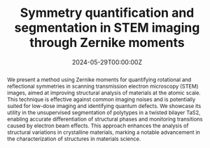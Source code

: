 ---
title: "Symmetry quantification and segmentation in STEM imaging through Zernike moments"
authors:
- admin
- Cheng Zhang
- Xiaoxu Zhao
- N. Duane Loh
author_notes:
- Corresponding author
- 
- 
- Corresponding author
date: "2024-05-29T00:00:00Z"
doi: ""

# Schedule page publish date (NOT publication's date).
publishDate: "2024-05-28T00:00:00Z"

# Publication type.
# Accepts a single type but formatted as a YAML list (for Hugo requirements).
# Enter a publication type from the CSL standard.
publication_types: ["article"]

# Publication name and optional abbreviated publication name.
publication: ""
publication_short: ""

abstract: We present a method using Zernike moments for quantifying rotational and reflectional symmetries in scanning transmission electron microscopy (STEM) images, aimed at improving structural analysis of materials at the atomic scale. This technique is effective against common imaging noises and is potentially suited for low-dose imaging and identifying quantum defects. We showcase its utility in the unsupervised segmentation of polytypes in a twisted bilayer TaS2, enabling accurate differentiation of structural phases and monitoring transitions caused by electron beam effects. This approach enhances the analysis of structural variations in crystalline materials, marking a notable advancement in the characterization of structures in materials science.

# Summary. An optional shortened abstract.
summary:

tags:
- symmetry
- STEM
- features
featured: false


url_pdf: https://arxiv.org/pdf/2405.17519
url_code: 'https://github.com/HugoBlox/hugo-blox-builder'
url_dataset: 'https://github.com/jiadongdan/motif-learn'
url_poster: ''
url_project: ''
url_slides: ''
url_source: 'https://github.com/jiadongdan/motif-learn'
url_video: ''


# prevent it appearing in any page collections
_build:
  render: always
  list: never
---